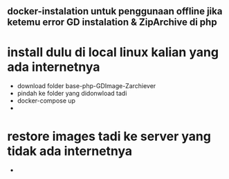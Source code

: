 ## docker-instalation untuk penggunaan offline jika ketemu error GD instalation & ZipArchive di php

# install dulu di local linux kalian yang ada internetnya
- download folder base-php-GDImage-Zarchiever 
- pindah ke folder yang didonwload tadi 
- docker-compose up 
- 

# restore images tadi ke server yang tidak ada internetnya
- 
